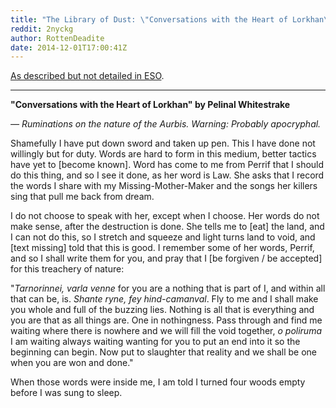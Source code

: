 ```yaml
---
title: "The Library of Dust: \"Conversations with the Heart of Lorkhan\" by Pelinal Whitestrake"
reddit: 2nyckg
author: RottenDeadite
date: 2014-12-01T17:00:41Z
---
```


[As described but not detailed in ESO](http://www.imperial-library.info/content/library-dusk-rare-books).

-----------------

**"Conversations with the Heart of Lorkhan" by Pelinal Whitestrake**

*— Ruminations on the nature of the Aurbis. Warning: Probably apocryphal.*

Shamefully I have put down sword and taken up pen.  This I have done not willingly but for duty.  Words are hard to form in this medium, better tactics have yet to [become known].  Word has come to me from Perrif that I should do this thing, and so I see it done, as her word is Law.  She asks that I record the words I share with my Missing-Mother-Maker and the songs her killers sing that pull me back from dream.

I do not choose to speak with her, except when I choose.  Her words do not make sense, after the destruction is done.  She tells me to [eat] the land, and I can not do this, so I stretch and squeeze and light turns land to void, and [text missing] told that this is good.  I remember some of her words, Perrif, and so I shall write them for you, and pray that I [be forgiven / be accepted] for this treachery of nature:

"*Tarnorinnei, varla venne* for you are a nothing that is part of I, and within all that can be, is.  *Shante ryne, fey hind-camanval*.  Fly to me and I shall make you whole and full of the buzzing lies.  Nothing is all that is everything and you are that as all things are.  One in nothingness.  Pass through and find me waiting where there is nowhere and we will fill the void together, *o poliruma* I am waiting always waiting wanting for you to put an end into it so the beginning can begin.  Now put to slaughter that reality and we shall be one when you are won and done."

When those words were inside me, I am told I turned four woods empty before I was sung to sleep.
